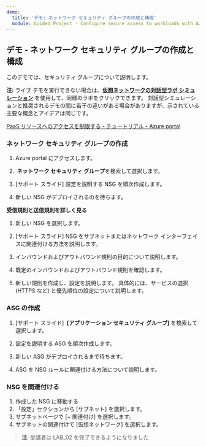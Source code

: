```yaml
---
demo:
  title: 'デモ: ネットワーク セキュリティ グループの作成と構成'
  module: Guided Project - Configure secure access to workloads with Azure virtual networking services
---
```

## デモ - ネットワーク セキュリティ グループの作成と構成


このデモでは、セキュリティ グループについて説明します。 

 **注:** ライブ デモを実行できない場合は、**[仮想ネットワークの対話型ラボ シミュレーション](https://mslearn.cloudguides.com/en-us/guides/AZ-900%20Exam%20Guide%20-%20Azure%20Fundamentals%20Exercise%2013?azure-portal=true)** を使用して、同様のラボをクリックできます。 対話型シミュレーションと推奨されるデモの間に若干の違いがある場合がありますが、示されている主要な概念とアイデアは同じです。 

[PaaS リソースへのアクセスを制限する - チュートリアル - Azure portal](https://docs.microsoft.com/azure/virtual-network/tutorial-restrict-network-access-to-resources)

### ネットワーク セキュリティ グループの作成

1. Azure portal にアクセスします。

1.  **ネットワーク セキュリティ グループ**を検索して選択します。

1. [サポート スライド] 設定を説明する NSG を順次作成します。 
 
1. 新しい NSG がデプロイされるのを待ちます。

**受信規則と送信規則を詳しく見る**

1. 新しい NSG を選択します。

1. [サポート スライド] NSG をサブネットまたはネットワーク インターフェイスに関連付ける方法を説明します。

1. インバウンドおよびアウトバウンド規則の目的について説明します。  

1. 既定のインバウンドおよびアウトバウンド規則を確認します。 

1. 新しい規則を作成し、設定を説明します。 具体的には、サービスの選択 (HTTPS など) と優先順位の設定について説明します。 
 

### ASG の作成
 
1. [サポート スライド]  **[アプリケーション セキュリティ グループ]** を検索して選択します。

1. 設定を説明する ASG を順次作成します。 
 
1. 新しい ASG がデプロイされるまで待ちます。

1. ASG を NSG ルールに関連付ける方法について説明します。


### NSG を関連付ける 
1.  作成した NSG に移動する
1.  「設定」セクションから [サブネット] を選択します。
1.  サブネットページで [+ 関連付け] を選択します。
1.  サブネットの関連付けで [仮想ネットワーク] を選択します。


>**注**: 受講者は LAB_02 を完了できるようになりました

